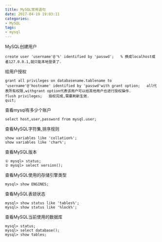 ```yaml
---
title: MySQL常用语句
date: 2017-04-19 19:03:11
categories:
- MySQL
tags:
- mysql
---
```

<!-- more -->
MySQL创建用户

```mysql
create user 'username'@'%' identified by 'passwd';   % 换成localhost或者127.0.0.1,就只能本地登录了.
```

给用户授权

```mysql
grant all privileges on databasename.tablename to 'username'@'hostname' identified by 'passwd'with grant option;   all代表所有权限,withgrant option代表该用户可以给其他用户也进行授权操作.
flush privileges;   授权完成,需要刷新生效.
quit;
```

查看mysql有多少个账户
```mysql
select host,user,password from mysql.user;
```

查看MySQL字符集,排序规则
```mysql
show variables like 'collation%';
show variables like 'char%';
```

查看MySQL版本

```mysql
① mysql> status;
② mysql> select version();
```

查看MySQL使用的存储引擎类型

```mysql
mysql> show ENGINES;
```

查看MySQL表锁状态

```mysql
mysql> show status like 'tables%';
mysql> show status like '%lock%';
```

查看MySQL当前使用的数据库

```mysql
mysql> status;
mysql> select database();
mysql> show tables;
```

